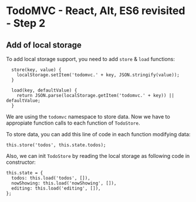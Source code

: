 
# TodoMVC - React, Alt, ES6 revisited - Step 2


## Add of local storage

To add local storage support, you need to add `store` & `load` functions:

``` 
  store(key, value) {
    localStorage.setItem('todomvc.' + key, JSON.stringify(value));
  }

  load(key, defaultValue) {
    return JSON.parse(localStorage.getItem('todomvc.' + key)) || defaultValue;
  }
``` 

We are using the `todomvc` namespace to store data. Now we have to appropiate function calls to each function of `TodoStore`.


To store data, you can add this line of code in each function modifying data:
``` 
this.store('todos', this.state.todos);
``` 

Also, we can init `TodoStore` by reading the local storage as following code in constructor:

```
this.state = {
  todos: this.load('todos', []),
  nowShowing: this.load('nowShowing', []),
  editing: this.load('editing', []),
};
``` 